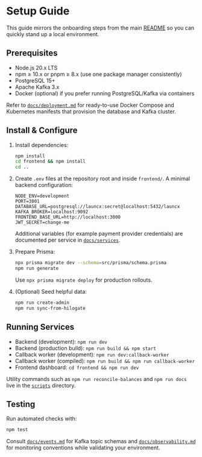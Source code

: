 # Setup Guide

This guide mirrors the onboarding steps from the main [README](readme.md) so you can quickly stand up a local environment.

## Prerequisites

- Node.js 20.x LTS
- npm ≥ 10.x or pnpm ≥ 8.x (use one package manager consistently)
- PostgreSQL 15+
- Apache Kafka 3.x
- Docker (optional) if you prefer running PostgreSQL/Kafka via containers

Refer to [`docs/deployment.md`](docs/deployment.md) for ready-to-use Docker Compose and Kubernetes manifests that provision the database and Kafka cluster.

## Install & Configure

1. Install dependencies:
   ```bash
   npm install
   cd frontend && npm install
   cd ..
   ```

2. Create `.env` files at the repository root and inside `frontend/`. A minimal backend configuration:
   ```env
   NODE_ENV=development
   PORT=3001
   DATABASE_URL=postgresql://launcx:secret@localhost:5432/launcx
   KAFKA_BROKER=localhost:9092
   FRONTEND_BASE_URL=http://localhost:3000
   JWT_SECRET=change-me
   ```
   Additional variables (for example payment provider credentials) are documented per service in [`docs/services`](docs/services).

3. Prepare Prisma:
   ```bash
   npx prisma migrate dev --schema=src/prisma/schema.prisma
   npm run generate
   ```
   Use `npx prisma migrate deploy` for production rollouts.

4. (Optional) Seed helpful data:
   ```bash
   npm run create-admin
   npm run sync-from-hilogate
   ```

## Running Services

- Backend (development): `npm run dev`
- Backend (production build): `npm run build && npm start`
- Callback worker (development): `npm run dev:callback-worker`
- Callback worker (compiled): `npm run build && npm run callback-worker`
- Frontend dashboard: `cd frontend && npm run dev`

Utility commands such as `npm run reconcile-balances` and `npm run docs` live in the [`scripts`](scripts) directory.

## Testing

Run automated checks with:
```bash
npm test
```

Consult [`docs/events.md`](docs/events.md) for Kafka topic schemas and [`docs/observability.md`](docs/observability.md) for monitoring conventions while validating your environment.

